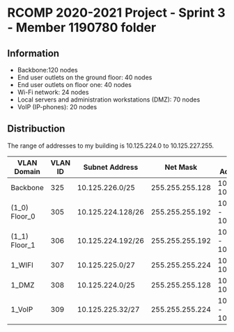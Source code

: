 RCOMP 2020-2021 Project - Sprint 3 - Member 1190780 folder
===========================================

## Information
- Backbone:120 nodes
- End user outlets on the ground floor: 40 nodes
- End user outlets on floor one: 40 nodes
- Wi-Fi network: 24 nodes
- Local servers and administration workstations (DMZ): 70 nodes
- VoIP (IP-phones): 20 nodes

## Distribuction

The range of addresses to my building is 10.125.224.0 to 10.125.227.255.

| VLAN Domain  | VLAN ID | Subnet Address  | Net Mask  | Available Address Range  |  Broadcast Address | Available Hosts |
|---|---|---|---|---|---|---|
|  Backbone      | 325  | 10.125.226.0/25  | 255.255.255.128 | 10.125.226.1 - 10.125.226.126 |  10.125.226.127| 126   |
|  (1_0) Floor_0 |  305 | 10.125.224.128/26  | 255.255.255.192 | 10.125.224.129 - 10.125.224.190  |  10.125.225.191 | 62 |
|  (1_1) Floor_1 | 306 | 10.125.224.192/26  | 255.255.255.192	  | 10.125.224.193 - 10.125.224.254 | 10.125.224.255  | 62 |
|  1_WIFI |  307 | 10.125.225.0/27  | 255.255.255.224 | 10.125.225.1 - 10.125.225.30  | 10.125.225.31 | 30 |
|  1_DMZ | 308  | 10.125.224.0/25   | 255.255.255.128  | 10.125.224.1 - 10.125.224.126  | 10.125.224.127  | 126 |
|  1_VoIP |  309 | 10.125.225.32/27  | 255.255.255.224  | 10.125.225.33 - 10.125.225.62  | 10.125.225.63 | 30 |
